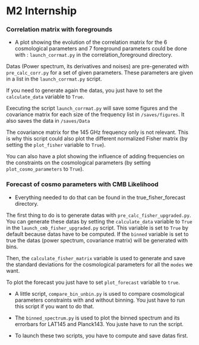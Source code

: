 # M2 Internship

### Correlation matrix with foregrounds
  - A plot showing the evolution of the correlation matrix for the 6 cosmological parameters and 7
    foreground parameters could be done with : `launch_corrmat.py` in the correlation_foreground
    directory.

  Datas (Power spectrum, its derivatives and noises) are pre-generated with `pre_calc_corr.py` for a
  set of given parameters.  These parameters are given in a list in the `launch_corrmat.py` script.

  If you need to generate again the datas, you just have to set the `calculate_data` variable to `True`.

  Executing the script `launch_corrmat.py` will save some figures and the covariance matrix for each
  size of the frequency list in `/saves/figures`. It also saves the data in `/saves/Data`

  The covariance matrix for the 145 GHz frequency only is not relevant. This is why this script
  could also plot the different normalized Fisher matrix (by setting the `plot_fisher` variable to
  `True`).

  You can also have a plot showing the influence of adding frequencies on the constraints on the
  cosmological parameters (by setting `plot_cosmo_parameters` to `True`).


### Forecast of cosmo parameters with CMB Likelihood
  - Everything needed to do that can be found in the true_fisher_forecast directory.

  The first thing to do is to generate datas with `pre_calc_fisher_upgraded.py`. You can generate these datas by
  setting the `calculate_data` variable to `True` in the `launch_cmb_fisher_upgraded.py` script. This variable is
  set to `True` by default because datas have to be computed.
  If the `binned` variable is set to true the datas (power spectrum, covariance matrix) will be generated with bins.

  Then, the `calculate_fisher_matrix` variable is used to generate and save the standard deviations for the cosmological
  parameters for all the `modes` we want.

  To plot the forecast you just have to set `plot_forecast` variable to `true`.

  - A little script, `compare_bin_unbin.py` is used to compare cosmological parameters constraints
  with and without binning. You just have to run this script if you want to do that.

  - The `binned_spectrum.py` is used to plot the binned spectrum and its errorbars for
  LAT145 and Planck143. You juste have to run the script.

  - To launch these two scripts, you have to compute and save datas first.
